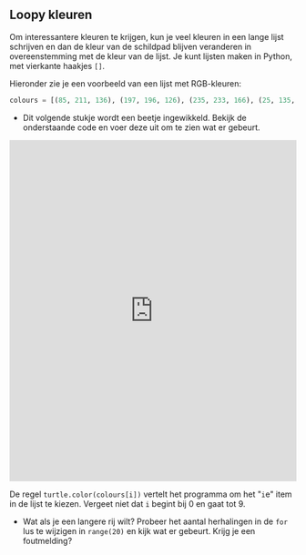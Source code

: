 ## Loopy kleuren

Om interessantere kleuren te krijgen, kun je veel kleuren in een lange lijst schrijven en dan de kleur van de schildpad blijven veranderen in overeenstemming met de kleur van de lijst. Je kunt lijsten maken in Python, met vierkante haakjes `[]`.

Hieronder zie je een voorbeeld van een lijst met RGB-kleuren:

```python
colours = [(85, 211, 136), (197, 196, 126), (235, 233, 166), (25, 135, 222), (211, 64, 159), (159, 165, 106), (178, 160, 125), (36, 192, 70), (231, 184, 204), (63, 203, 219)]
```

- Dit volgende stukje wordt een beetje ingewikkeld. Bekijk de onderstaande code en voer deze uit om te zien wat er gebeurt. 

<iframe src="https://trinket.io/embed/python/d58123d315" width="100%" height="600" frameborder="0" marginwidth="0" marginheight="0" allowfullscreen></iframe> 

De regel `turtle.color(colours[i])` vertelt het programma om het "`i`e" item in de lijst te kiezen. Vergeet niet dat `i` begint bij 0 en gaat tot 9.

- Wat als je een langere rij wilt? Probeer het aantal herhalingen in de `for` lus te wijzigen in `range(20)` en kijk wat er gebeurt. Krijg je een foutmelding?